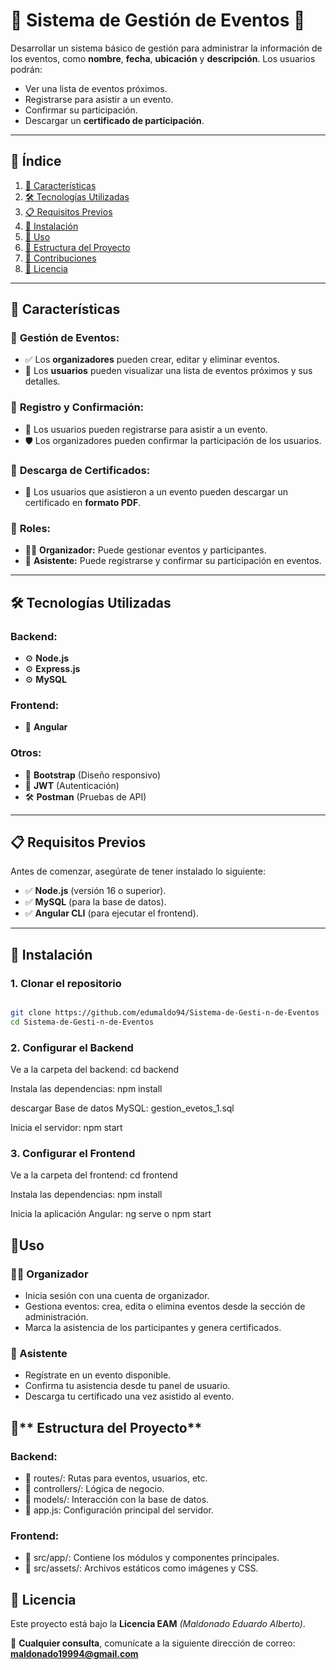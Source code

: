 # 🎉 **Sistema de Gestión de Eventos** 🎉

Desarrollar un sistema básico de gestión para administrar la información de los eventos, como **nombre**, **fecha**, **ubicación** y **descripción**. Los usuarios podrán:
- Ver una lista de eventos próximos.
- Registrarse para asistir a un evento.
- Confirmar su participación.
- Descargar un **certificado de participación**.

---

## 📑 **Índice**

1. [🚀 Características](#🚀-características)  
2. [🛠️ Tecnologías Utilizadas](#🛠️-tecnologías-utilizadas)  
3. [📋 Requisitos Previos](#📋-requisitos-previos)  
4. [📂 Instalación](#📂-instalación)  
5. [📖 Uso](#📖-uso)  
6. [📂 Estructura del Proyecto](#📂-estructura-del-proyecto)  
7. [🤝 Contribuciones](#🤝-contribuciones)  
8. [📜 Licencia](#📜-licencia)  

---

## 🚀 **Características**

### 🔹 **Gestión de Eventos:**
- ✅ Los **organizadores** pueden crear, editar y eliminar eventos.
- 📅 Los **usuarios** pueden visualizar una lista de eventos próximos y sus detalles.

### 🔹 **Registro y Confirmación:**
- 📝 Los usuarios pueden registrarse para asistir a un evento.
- 🛡️ Los organizadores pueden confirmar la participación de los usuarios.

### 🔹 **Descarga de Certificados:**
- 📄 Los usuarios que asistieron a un evento pueden descargar un certificado en **formato PDF**.

### 🔹 **Roles:**
- 👨‍💼 **Organizador:** Puede gestionar eventos y participantes.  
- 👤 **Asistente:** Puede registrarse y confirmar su participación en eventos.

---

## 🛠️ **Tecnologías Utilizadas**

### **Backend:**
- ⚙️ **Node.js**  
- ⚙️ **Express.js**  
- ⚙️ **MySQL**  

### **Frontend:**
- 🎨 **Angular**  

### **Otros:**
- 📱 **Bootstrap** (Diseño responsivo)  
- 🔑 **JWT** (Autenticación)  
- 🛠️ **Postman** (Pruebas de API)  

---

## 📋 **Requisitos Previos**

Antes de comenzar, asegúrate de tener instalado lo siguiente:

- ✅ **Node.js** (versión 16 o superior).  
- ✅ **MySQL** (para la base de datos).  
- ✅ **Angular CLI** (para ejecutar el frontend).  

---

## 📂 **Instalación**

### **1. Clonar el repositorio**
```bash

git clone https://github.com/edumaldo94/Sistema-de-Gesti-n-de-Eventos
cd Sistema-de-Gesti-n-de-Eventos
```
### **2. Configurar el Backend**
Ve a la carpeta del backend:
cd backend

Instala las dependencias:
npm install

descargar Base de datos MySQL:
gestion_evetos_1.sql

Inicia el servidor:
npm start

### **3. Configurar el Frontend**

Ve a la carpeta del frontend:
cd frontend

Instala las dependencias:
npm install

Inicia la aplicación Angular:
ng serve o npm start


## 📖**Uso**

### **👨‍💼 Organizador**
* Inicia sesión con una cuenta de organizador.
* Gestiona eventos: crea, edita o elimina eventos desde la sección de administración.
* Marca la asistencia de los participantes y genera certificados.

### **👤 Asistente**

* Regístrate en un evento disponible.
* Confirma tu asistencia desde tu panel de usuario.
* Descarga tu certificado una vez asistido al evento.

## 📂** Estructura del Proyecto**

### **Backend:**
* 📁 routes/: Rutas para eventos, usuarios, etc.
* 📁 controllers/: Lógica de negocio.
* 📁 models/: Interacción con la base de datos.
* 📄 app.js: Configuración principal del servidor.

### **Frontend:**

* 📁 src/app/: Contiene los módulos y componentes principales.
* 📁 src/assets/: Archivos estáticos como imágenes y CSS.

## 📜 **Licencia**

Este proyecto está bajo la **Licencia EAM** *(Maldonado Eduardo Alberto)*.

📧 **Cualquier consulta**, comunícate a la siguiente dirección de correo:  
**[maldonado19994@gmail.com](mailto:maldonado19994@gmail.com)**  
